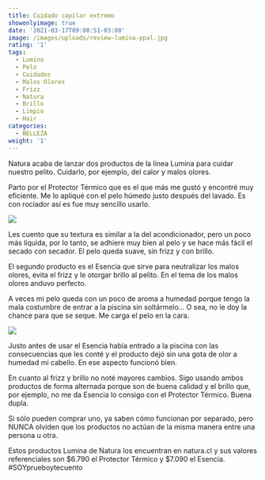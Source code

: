 ```yaml
---
title: Cuidado capilar extremo
showonlyimage: true
date: '2021-03-17T09:00:51-03:00'
image: /images/uploads/review-lumina-ppal.jpg
rating: '1'
tags:
  - Lumina
  - Pelo
  - Cuidados
  - Malos Olores
  - Frizz
  - Natura
  - Brillo
  - Limpio
  - Hair
categories:
  - BELLEZA
weight: '1'
---
```

Natura acaba de lanzar dos productos de la línea Lumina para cuidar nuestro pelito. Cuidarlo, por ejemplo, del calor y malos olores.

<!--more-->

Parto por el Protector Térmico que es el que más me gustó y encontré muy eficiente. Me lo apliqué con el pelo húmedo justo después del lavado. Es con rociador así es fue muy sencillo usarlo.



![](/images/uploads/review-lumina-yo.jpg)



Les cuento que su textura es similar a la del acondicionador, pero un poco más líquida, por lo tanto, se adhiere muy bien al pelo y se hace más fácil el secado con secador. El pelo queda suave, sin frizz y con brillo.



El segundo producto es el Esencia que sirve para neutralizar los malos olores, evita el frizz y le otorgar brillo al pelito. En el tema de los malos olores anduvo perfecto. 



A veces mi pelo queda con un poco de aroma a humedad porque tengo la mala costumbre de entrar a la piscina sin soltármelo… O sea, no le doy la chance para que se seque. Me carga el pelo en la cara.

![](/images/uploads/review-lumina-3.jpg)



Justo antes de usar el Esencia había entrado a la piscina con las consecuencias que les conté y el producto dejó sin una gota de olor a humedad mi cabello. En ese aspecto funcionó bien.



En cuanto al frizz y brillo no noté mayores cambios. Sigo usando ambos productos de forma alternada porque son de buena calidad y el brillo que, por ejemplo, no me da Esencia lo consigo con el Protector Térmico. Buena dupla.



Si sólo pueden comprar uno, ya saben cómo funcionan por separado, pero NUNCA olviden que los productos no actúan de la misma manera entre una persona u otra.



Estos productos Lumina de Natura los encuentran en natura.cl y sus valores referenciales son $6.790 el Protector Térmico y $7.090 el Esencia. #SOYprueboytecuento
